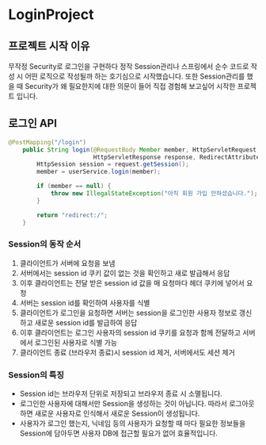 # LoginProject

## 프로젝트 시작 이유 

무작정 Security로 로그인을 구현하다 정작 Session관리나 스프링에서 순수 코드로 작성 시 어떤 로직으로 작성될까 하는 호기심으로 시작했습니다.
또한 Session관리를 했을 때 Security가 왜 필요한지에 대한 의문이 들어 직접 경험해 보고싶어 시작한 프로젝트 입니다.

## 로그인 API

```java
@PostMapping("/login")
    public String login(@RequestBody Member member, HttpServletRequest request,
                        HttpServletResponse response, RedirectAttributes attributes) {
        HttpSession session = request.getSession();
        member = userService.login(member);

        if (member == null) {
            throw new IllegalStateException("아직 회원 가입 안하셨습니다.");
        }

        return "redirect:/";
    }
```

### Session의 동작 순서

1. 클라이언트가 서버에 요청을 보냄
2. 서버에서는 session id 쿠키 값이 없는 것을 확인하고 새로 발급해서 응답
3. 이후 클라이언트는 전달 받은 session id 값을 매 요청마다 헤더 쿠키에 넣어서 요청
4. 서버는 session id를 확인하여 사용자를 식별
5. 클라이언트가 로그인을 요청하면 서버는 session을 로그인한 사용자 정보로 갱신하고 새로운 session id를 발급하여 응답
6. 이후 클라이언트는 로그인 사용자의 session id 쿠키를 요청과 함께 전달하고 서버에서 로그인된 사용자로 식별 가능
7. 클라이언트 종료 (브라우저 종료)시 session id 제거, 서버에서도 세션 제거


### Session의 특징

- Session id는 브라우저 단위로 저장되고 브라우저 종료 시 소멸됩니다.
- 로그인한 사용자에 대해서만 Session을 생성하는 것이 아닙니다. 따라서 로그아웃하면 새로운 사용자로
  인식해서 새로운 Session이 생성됩니다.
- 사용자가 로그인 했는지, 닉네임 등의 사용자가 요청할 때 마다 필요한 정보들을 Session에 담아두면 사용자
  DB에 접근할 필요가 없어 효율적입니다.
